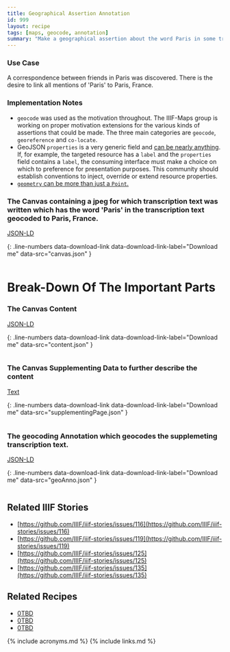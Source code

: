 ```yaml
---
title: Geographical Assertion Annotation 
id: 999
layout: recipe
tags: [maps, geocode, annotation]
summary: "Make a geographical assertion about the word Paris in some transcription text."
---
```


### Use Case
A correspondence between friends in Paris was discovered.  There is the desire to link all mentions of 'Paris' to Paris, France. 

### Implementation Notes
* `geocode` was used as the motivation throughout. The IIIF-Maps group is working on proper motivation extensions for the various kinds of assertions that could be made. The three main categories are `geocode`, `georeference` and `co-locate`.
* GeoJSON `properties` is a very generic field and [can be nearly anything](https://tools.ietf.org/html/rfc7946#section-3.2). If, for example, the targeted resource has a `label` and the `properties` field contains a `label`, the consuming interface must make a choice on which to preference for presentation purposes. This community should establish conventions to inject, override or extend resource properties.
* [`geometry` can be more than just a `Point`.](https://tools.ietf.org/html/rfc7946#section-3.1)


### The Canvas containing a jpeg for which transcription text was written which has the word 'Paris' in the transcription text geocoded to Paris, France.  
[JSON-LD](canvas.json)

{: .line-numbers data-download-link data-download-link-label="Download me" data-src="canvas.json" }
```json
```

# Break-Down Of The Important Parts
### The Canvas Content
[JSON-LD](contentPage.json)

{: .line-numbers data-download-link data-download-link-label="Download me" data-src="content.json" }
```json
```

### The Canvas Supplementing Data to further describe the content
[Text](supplementingPage.json)

{: .line-numbers data-download-link data-download-link-label="Download me" data-src="supplementingPage.json" }
```json
```

### The geocoding Annotation which geocodes the supplemeting transcription text.  
[JSON-LD](geoAnno.json)

{: .line-numbers data-download-link data-download-link-label="Download me" data-src="geoAnno.json" }
```json
```

## Related IIIF Stories
* [https://github.com/IIIF/iiif-stories/issues/116](https://github.com/IIIF/iiif-stories/issues/116)
* [https://github.com/IIIF/iiif-stories/issues/119](https://github.com/IIIF/iiif-stories/issues/119)
* [https://github.com/IIIF/iiif-stories/issues/125](https://github.com/IIIF/iiif-stories/issues/125)
* [https://github.com/IIIF/iiif-stories/issues/135](https://github.com/IIIF/iiif-stories/issues/135)

## Related Recipes
* [0TBD]()
* [0TBD]()
* [0TBD]()

{% include acronyms.md %}
{% include links.md %}
